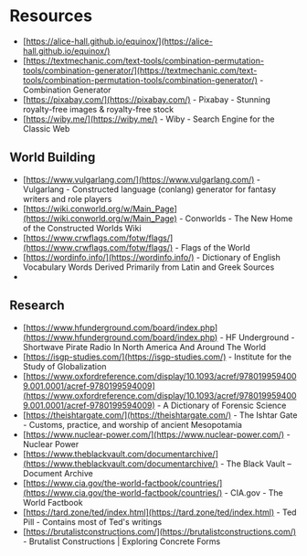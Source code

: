 # Resources

- [https://alice-hall.github.io/equinox/](https://alice-hall.github.io/equinox/)
- [https://textmechanic.com/text-tools/combination-permutation-tools/combination-generator/](https://textmechanic.com/text-tools/combination-permutation-tools/combination-generator/) - Combination Generator
- [https://pixabay.com/](https://pixabay.com/) - Pixabay - Stunning royalty-free images & royalty-free stock
- [https://wiby.me/](https://wiby.me/) - Wiby - Search Engine for the Classic Web

## World Building

- [https://www.vulgarlang.com/](https://www.vulgarlang.com/) - Vulgarlang - Constructed language (conlang) generator for fantasy writers and role players
- [https://wiki.conworld.org/w/Main_Page](https://wiki.conworld.org/w/Main_Page) - Conworlds - The New Home of the Constructed Worlds Wiki
- [https://www.crwflags.com/fotw/flags/](https://www.crwflags.com/fotw/flags/) - Flags of the World
- [https://wordinfo.info/](https://wordinfo.info/) - Dictionary of English Vocabulary Words Derived Primarily from Latin and Greek Sources
- 

## Research

- [https://www.hfunderground.com/board/index.php](https://www.hfunderground.com/board/index.php) - HF Underground - Shortwave Pirate Radio In North America And Around The World
- [https://isgp-studies.com/](https://isgp-studies.com/) - Institute for the Study of Globalization
- [https://www.oxfordreference.com/display/10.1093/acref/9780199594009.001.0001/acref-9780199594009](https://www.oxfordreference.com/display/10.1093/acref/9780199594009.001.0001/acref-9780199594009) - A Dictionary of Forensic Science
- [https://theishtargate.com/](https://theishtargate.com/) - The Ishtar Gate - Customs, practice, and worship of ancient Mesopotamia
- [https://www.nuclear-power.com/](https://www.nuclear-power.com/) - Nuclear Power
- [https://www.theblackvault.com/documentarchive/](https://www.theblackvault.com/documentarchive/) - The Black Vault – Document Archive
- [https://www.cia.gov/the-world-factbook/countries/](https://www.cia.gov/the-world-factbook/countries/) - CIA.gov - The World Factbook
- [https://tard.zone/ted/index.html](https://tard.zone/ted/index.html) - Ted Pill - Contains most of Ted's writings
- [https://brutalistconstructions.com/](https://brutalistconstructions.com/) - Brutalist Constructions | Exploring Concrete Forms

